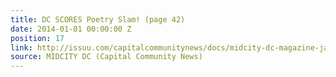 ```yaml
---
title: DC SCORES Poetry Slam! (page 42)
date: 2014-01-01 00:00:00 Z
position: 17
link: http://issuu.com/capitalcommunitynews/docs/midcity-dc-magazine-january-2014
source: MIDCITY DC (Capital Community News)
---
```


